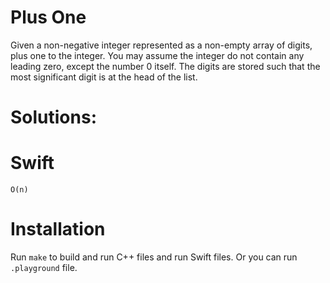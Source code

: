 # Plus One
Given a non-negative integer represented as a non-empty array of digits, plus one to the integer.
You may assume the integer do not contain any leading zero, except the number 0 itself.
The digits are stored such that the most significant digit is at the head of the list.

# Solutions:

# Swift
```
O(n)

```
# Installation
Run `make` to build and run C++ files and run Swift files. Or you can run `.playground` file.
